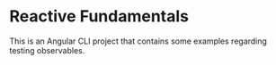 # Reactive Fundamentals

This is an Angular CLI project that contains some examples regarding testing observables.
